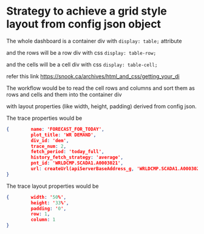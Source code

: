 # Strategy to achieve a grid style layout from config json object

The whole dashboard is a container div with ```display: table;``` attribute 

and the rows will be a row div with css ```display: table-row;``` 

and the cells will be a cell div with css ```display: table-cell;```

refer this link
https://snook.ca/archives/html_and_css/getting_your_di

The workflow would be to read the cell rows and columns and sort them as rows and cells and them into the container div 

with layout properties (like width, height, padding) derived from config json.

The trace properties would be
```json
{        name: 'FORECAST_FOR_TODAY',
         plot_title: 'WR DEMAND',
         div_id: 'dem',
         trace_num: 2,
         fetch_period: 'today_full',
         history_fetch_strategy: 'average',
         pnt_id: 'WRLDCMP.SCADA1.A0003021',
         url: createUrl(apiServerBaseAddress_g, 'WRLDCMP.SCADA1.A0003021', 'history', '', '', 60, 'snap')
}
```

The trace layout properties would be
```json
{        width: '50%',
         height: '33%',
         padding: '0',
         row: 1,
         column: 1
}
```
